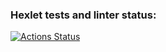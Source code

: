 ### Hexlet tests and linter status:
[![Actions Status](https://github.com/fawarris/python-project-49/workflows/hexlet-check/badge.svg)](https://github.com/fawarris/python-project-49/actions)